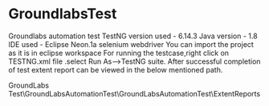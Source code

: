 # GroundlabsTest
Groundlabs automation test
 TestNG version used - 6.14.3
 Java version - 1.8
 IDE used - Eclipse Neon.1a
 selenium webdriver
 You can import the project as it is in eclipse workspace
 For running the testcase,right click on TESTNG.xml file .select Run As-->TestNG suite.
 After successful completion of test extent report can be viewed in the below mentioned path.
 
 GroundLabs Test\GroundLabsAutomationTest\GroundLabsAutomationTest\ExtentReports
